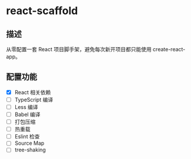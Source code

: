 # react-scaffold

## 描述

从零配置一套 React 项目脚手架，避免每次新开项目都只能使用 create-react-app。

## 配置功能

- [x] React 相关依赖
- [ ] TypeScript 编译
- [ ] Less 编译
- [ ] Babel 编译
- [ ] 打包压缩
- [ ] 热重载
- [ ] Eslint 检查
- [ ] Source Map
- [ ] tree-shaking
